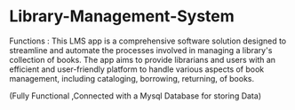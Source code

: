 # Library-Management-System
Functions :
This LMS app is a comprehensive software solution designed to streamline and automate the processes involved in managing a library's collection of books.
The app aims to provide librarians and users with an efficient and user-friendly platform to handle various aspects of book management, including cataloging, borrowing, returning, of books.

(Fully Functional ,Connected with a Mysql Database for storing Data)
